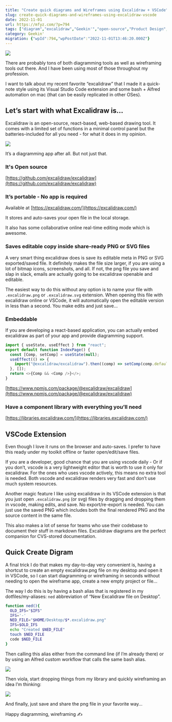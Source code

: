 ```yaml
---
title: "Create quick diagrams and Wireframes using Excalidraw + VSCode"
slug: create-quick-diagrams-and-wireframes-using-excalidraw-vscode
date: 2022-11-01
url: https://mfyz.com/?p=794
tags: ["diagram","excalidraw","Geekin'","open-source","Product Design","vscode","wireframe"]
category: Geekin'
migration: {"wpId":794,"wpPostDate":"2022-11-01T13:46:20.000Z"}
---
```


![](/images/archive/en/2022/11/quick-diagrams-using-excalidraw-and-vscode.png)

There are probably tons of both diagramming tools as well as wireframing tools out there. And I have been using most of those throughout my profession.

I want to talk about my recent favorite “excalidraw” that I made it a quick-note style using its Visual Studio Code extension and some bash + Alfred automation on mac (that can be easily replicated in other OSes).

## Let’s start with what Excalidraw is…

Excalidraw is an open-source, react-based, web-based drawing tool. It comes with a limited set of functions in a minimal control panel but the batteries-included for all you need - for what it does in my opinion.

![](/images/archive/en/2022/11/Screenshot-2022-10-17-16.41.49-1600x1056.jpg)

It’s a diagramming app after all. But not just that.

### It's Open source

[https://github.com/excalidraw/excalidraw](https://github.com/excalidraw/excalidraw)

### It’s portable - No app is required

Available at [](https://excalidraw.com/)[https://excalidraw.com/](https://excalidraw.com/)

It stores and auto-saves your open file in the local storage.

It also has some collaborative online real-time editing mode which is awesome.

### Saves editable copy inside share-ready PNG or SVG files

A very smart thing excalidraw does is save its editable meta in PNG or SVG exported/saved file. It definitely makes the file size larger, if you are using a lot of bitmap icons, screenshots, and all. If not, the png file you save and slap in slack, emails are actually going to be excalidraw openable and editable.

The easiest way to do this without any option is to name your file with `.excalidraw.png` or `.excalidraw.svg` extension. When opening this file with excalidraw online or VSCode, it will automatically open the editable version in less than a second. You make edits and just save…

### Embeddable

If you are developing a react-based application, you can actually embed excalidraw as part of your app and provide diagramming support.

```js
import { useState, useEffect } from "react";
export default function IndexPage() {
  const [Comp, setComp] = useState(null);
  useEffect(() => {
    import("@excalidraw/excalidraw").then((comp) => setComp(comp.default));
  }, []);
  return <>{Comp && <Comp />}</>;
}

```

[https://www.npmjs.com/package/@excalidraw/excalidraw](https://www.npmjs.com/package/@excalidraw/excalidraw)

### Have a component library with everything you’ll need

[https://libraries.excalidraw.com/](https://libraries.excalidraw.com/)

## VSCode Extension

Even though I love it runs on the browser and auto-saves. I prefer to have this ready under my toolkit offline or faster open/edit/save files.

If you are a developer, good chance that you are using vscode daily - Or if you don’t, vscode is a very lightweight editor that is worth to use it only for excalidraw. For the ones who uses vscode actively, this means no extra tool is needed. Both vscode and excalidraw renders very fast and don’t use much system resources.

Another magic feature I like using excalidraw in its VSCode extension is that you just open `.excalidraw.png` (or svg) files by dragging and dropping them in vscode, making edits, and save. No export/re-export is needed. You can just use the saved PNG which includes both the final rendered PNG and the source content in the same file.

This also makes a lot of sense for teams who use their codebase to document their stuff in markdown files. Excalidraw diagrams are the perfect companion for CVS-stored documentation.

## Quick Create Digram

A final trick I do that makes my day-to-day very convenient is, having a shortcut to create an empty excalidraw.png file on my desktop and open it in VSCode, so I can start diagramming or wireframing in seconds without needing to open the wireframe app, create a new empty project or file…

The way I do this is by having a bash alias that is registered in my dotfiles/my-aliases: `ned` abbreviation of “New Excalidraw file on Desktop”.

```sh
function ned(){
  OLD_IFS="$IFS"
  IFS='-'
  NED_FILE="$HOME/Desktop/$*.excalidraw.png"
  IFS=$OLD_IFS
  echo "Created $NED_FILE"
  touch $NED_FILE
  code $NED_FILE
}

```

Then calling this alias either from the command line (if I’m already there) or by using an Alfred custom workflow that calls the same bash alias.

![](/images/archive/en/2022/11/Screenshot-2022-10-17-16.59.08.jpg)

Then viola, start dropping things from my library and quickly wireframing an idea I’m thinking:

![](/images/archive/en/2022/11/Screenshot-2022-10-17-17.01.31-1600x1045.jpg)

And finally, just save and share the png file in your favorite way…

Happy diagramming, wireframing ✍️